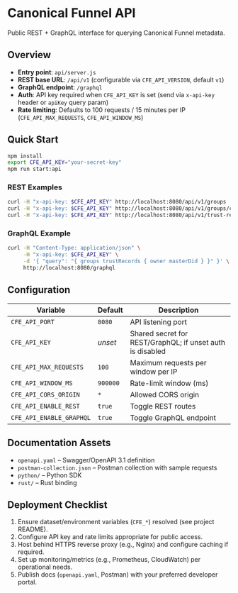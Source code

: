# Canonical Funnel API

Public REST + GraphQL interface for querying Canonical Funnel metadata.

## Overview

- **Entry point**: `api/server.js`
- **REST base URL**: `/api/v1` (configurable via `CFE_API_VERSION`, default `v1`)
- **GraphQL endpoint**: `/graphql`
- **Auth**: API key required when `CFE_API_KEY` is set (send via `x-api-key` header or `apiKey` query param)
- **Rate limiting**: Defaults to 100 requests / 15 minutes per IP (`CFE_API_MAX_REQUESTS`, `CFE_API_WINDOW_MS`)

## Quick Start

```bash
npm install
export CFE_API_KEY="your-secret-key"
npm run start:api
```

### REST Examples

```bash
curl -H "x-api-key: $CFE_API_KEY" http://localhost:8080/api/v1/groups
curl -H "x-api-key: $CFE_API_KEY" http://localhost:8080/api/v1/groups/canonical_funnel_wariphat/items
curl -H "x-api-key: $CFE_API_KEY" http://localhost:8080/api/v1/trust-records
```

### GraphQL Example

```bash
curl -H "Content-Type: application/json" \
     -H "x-api-key: $CFE_API_KEY" \
     -d '{ "query": "{ groups trustRecords { owner masterDid } }" }' \
     http://localhost:8080/graphql
```

## Configuration

| Variable | Default | Description |
| --- | --- | --- |
| `CFE_API_PORT` | `8080` | API listening port |
| `CFE_API_KEY` | _unset_ | Shared secret for REST/GraphQL; if unset auth is disabled |
| `CFE_API_MAX_REQUESTS` | `100` | Maximum requests per window per IP |
| `CFE_API_WINDOW_MS` | `900000` | Rate-limit window (ms) |
| `CFE_API_CORS_ORIGIN` | `*` | Allowed CORS origin |
| `CFE_API_ENABLE_REST` | `true` | Toggle REST routes |
| `CFE_API_ENABLE_GRAPHQL` | `true` | Toggle GraphQL endpoint |

## Documentation Assets

- `openapi.yaml` – Swagger/OpenAPI 3.1 definition
- `postman-collection.json` – Postman collection with sample requests
- `python/` – Python SDK
- `rust/` – Rust binding

## Deployment Checklist

1. Ensure dataset/environment variables (`CFE_*`) resolved (see project README).
2. Configure API key and rate limits appropriate for public access.
3. Host behind HTTPS reverse proxy (e.g., Nginx) and configure caching if required.
4. Set up monitoring/metrics (e.g., Prometheus, CloudWatch) per operational needs.
5. Publish docs (`openapi.yaml`, Postman) with your preferred developer portal.
